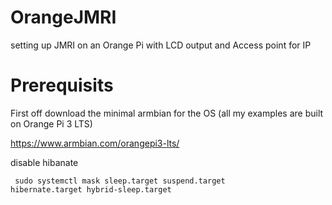 # OrangeJMRI
setting up JMRI on an Orange Pi with LCD output and Access point for IP

# Prerequisits
First off download the minimal armbian for the OS (all my examples are built on Orange Pi 3 LTS)

https://www.armbian.com/orangepi3-lts/

disable hibanate

<code> sudo systemctl mask sleep.target suspend.target hibernate.target hybrid-sleep.target </code>

